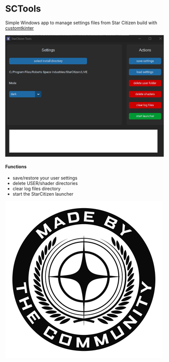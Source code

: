 # SCTools

Simple Windows app to manage settings files from Star Citizen build with [customtkinter](https://customtkinter.tomschimansky.com/)

![screenshot]

#### Functions
* save/restore your user settings
* delete USER/shader directories
* clear log files directory
* start the StarCitizen launcher

![community]

[screenshot]: docs/screenshot.png
[community]: docs/MadeByTheCommunity_Black.png